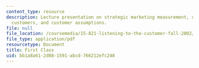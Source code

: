 ```yaml
---
content_type: resource
description: Lecture presentation on strategic marketing measurement, understanding
  customers, and customer assumptions.
file: null
file_location: /coursemedia/15-821-listening-to-the-customer-fall-2002/bb1a8a612d881591abcd766212efc248_15_821_02_20first_20class.pdf
file_type: application/pdf
resourcetype: Document
title: First Class
uid: bb1a8a61-2d88-1591-abcd-766212efc248
---
```

